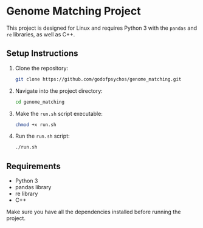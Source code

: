# Genome Matching Project

This project is designed for Linux and requires Python 3 with the `pandas` and `re` libraries, as well as C++.

## Setup Instructions

1. Clone the repository:
    ```sh
    git clone https://github.com/godofpsychos/genome_matching.git
    ```

2. Navigate into the project directory:
    ```sh
    cd genome_matching
    ```

3. Make the `run.sh` script executable:
    ```sh
    chmod +x run.sh
    ```

4. Run the `run.sh` script:
    ```sh
    ./run.sh
    ```

## Requirements

- Python 3
- pandas library
- re library
- C++

Make sure you have all the dependencies installed before running the project.